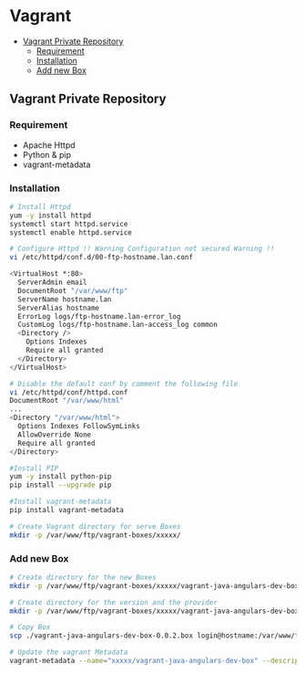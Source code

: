 # Vagrant <!-- omit in toc -->

- [Vagrant Private Repository](#vagrant-private-repository)
  - [Requirement](#requirement)
  - [Installation](#installation)
  - [Add new Box](#add-new-box)

## Vagrant Private Repository

### Requirement

- Apache Httpd
- Python & pip
- vagrant-metadata

### Installation

```sh
# Install Httpd
yum -y install httpd
systemctl start httpd.service
systemctl enable httpd.service

# Configure Httpd !! Warning Configuration not secured Warning !!
vi /etc/httpd/conf.d/00-ftp-hostname.lan.conf

<VirtualHost *:80>
  ServerAdmin email
  DocumentRoot "/var/www/ftp"
  ServerName hostname.lan
  ServerAlias hostname
  ErrorLog logs/ftp-hostname.lan-error_log
  CustomLog logs/ftp-hostname.lan-access_log common
  <Directory />
    Options Indexes
    Require all granted
  </Directory>
</VirtualHost>

# Disable the default conf by comment the following file
vi /etc/httpd/conf/httpd.conf
DocumentRoot "/var/www/html"
...
<Directory "/var/www/html">
  Options Indexes FollowSymLinks
  AllowOverride None
  Require all granted
</Directory>

#Install PIP
yum -y install python-pip
pip install --upgrade pip

#Install vagrant-metadata
pip install vagrant-metadata

# Create Vagrant directory for serve Boxes
mkdir -p /var/www/ftp/vagrant-boxes/xxxxx/
```

### Add new Box

```sh
# Create directory for the new Boxes
mkdir -p /var/www/ftp/vagrant-boxes/xxxxx/vagrant-java-angulars-dev-box

# Create directory for the version and the provider
mkdir -p /var/www/ftp/vagrant-boxes/xxxxx/vagrant-java-angulars-dev-box/0.0.1/virtualbox

# Copy Box
scp ./vagrant-java-angulars-dev-box-0.0.2.box login@hostname:/var/www/ftp/vagrant-boxes/xxxxx/vagrant-java-angulars-dev-box/0.0.1/virtualbox/

# Update the vagrant Metadata
vagrant-metadata --name="xxxxx/vagrant-java-angulars-dev-box" --description="Box Vagrant contenant les outils nécessaires aux développements pour des projets ayant comme socle technique Java et Angular" --baseurl="http://hostname.lan/vagrant-boxes/xxxxx/vagrant-java-angulars-dev-box/"
```
